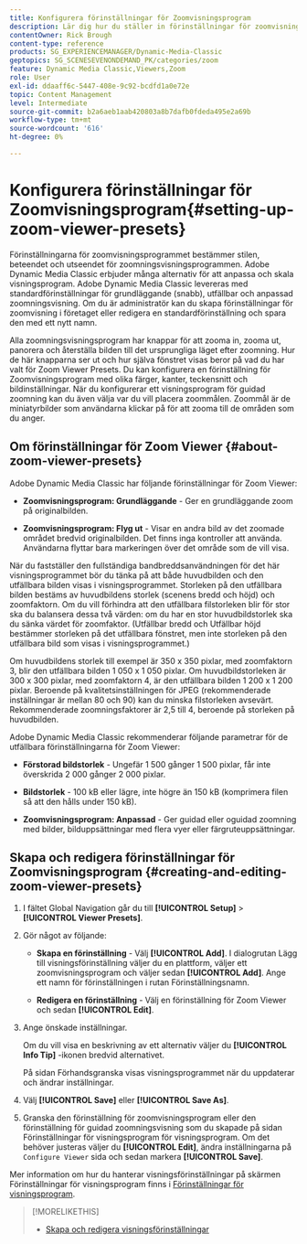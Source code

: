 ```yaml
---
title: Konfigurera förinställningar för Zoomvisningsprogram
description: Lär dig hur du ställer in förinställningar för zoomvisningsprogrammet i Adobe Dynamic Media Classic.
contentOwner: Rick Brough
content-type: reference
products: SG_EXPERIENCEMANAGER/Dynamic-Media-Classic
geptopics: SG_SCENESEVENONDEMAND_PK/categories/zoom
feature: Dynamic Media Classic,Viewers,Zoom
role: User
exl-id: ddaaff6c-5447-408e-9c92-bcdfd1a0e72e
topic: Content Management
level: Intermediate
source-git-commit: b2a6aeb1aab420803a8b7dafb0fdeda495e2a69b
workflow-type: tm+mt
source-wordcount: '616'
ht-degree: 0%

---
```


# Konfigurera förinställningar för Zoomvisningsprogram{#setting-up-zoom-viewer-presets}

Förinställningarna för zoomvisningsprogrammet bestämmer stilen, beteendet och utseendet för zoomningsvisningsprogrammen. Adobe Dynamic Media Classic erbjuder många alternativ för att anpassa och skala visningsprogram. Adobe Dynamic Media Classic levereras med standardförinställningar för grundläggande (snabb), utfällbar och anpassad zoomningsvisning. Om du är administratör kan du skapa förinställningar för zoomvisning i företaget eller redigera en standardförinställning och spara den med ett nytt namn.

Alla zoomningsvisningsprogram har knappar för att zooma in, zooma ut, panorera och återställa bilden till det ursprungliga läget efter zoomning. Hur de här knapparna ser ut och hur själva fönstret visas beror på vad du har valt för Zoom Viewer Presets. Du kan konfigurera en förinställning för Zoomvisningsprogram med olika färger, kanter, teckensnitt och bildinställningar. När du konfigurerar ett visningsprogram för guidad zoomning kan du även välja var du vill placera zoommålen. Zoommål är de miniatyrbilder som användarna klickar på för att zooma till de områden som du anger.

## Om förinställningar för Zoom Viewer {#about-zoom-viewer-presets}

Adobe Dynamic Media Classic har följande förinställningar för Zoom Viewer:

* **Zoomvisningsprogram: Grundläggande** - Ger en grundläggande zoom på originalbilden.

* **Zoomvisningsprogram: Flyg ut** - Visar en andra bild av det zoomade området bredvid originalbilden. Det finns inga kontroller att använda. Användarna flyttar bara markeringen över det område som de vill visa.

När du fastställer den fullständiga bandbreddsanvändningen för det här visningsprogrammet bör du tänka på att både huvudbilden och den utfällbara bilden visas i visningsprogrammet. Storleken på den utfällbara bilden bestäms av huvudbildens storlek (scenens bredd och höjd) och zoomfaktorn. Om du vill förhindra att den utfällbara filstorleken blir för stor ska du balansera dessa två värden: om du har en stor huvudbildstorlek ska du sänka värdet för zoomfaktor. (Utfällbar bredd och Utfällbar höjd bestämmer storleken på det utfällbara fönstret, men inte storleken på den utfällbara bild som visas i visningsprogrammet.)

Om huvudbildens storlek till exempel är 350 x 350 pixlar, med zoomfaktorn 3, blir den utfällbara bilden 1 050 x 1 050 pixlar. Om huvudbildstorleken är 300 x 300 pixlar, med zoomfaktorn 4, är den utfällbara bilden 1 200 x 1 200 pixlar. Beroende på kvalitetsinställningen för JPEG (rekommenderade inställningar är mellan 80 och 90) kan du minska filstorleken avsevärt. Rekommenderade zoomningsfaktorer är 2,5 till 4, beroende på storleken på huvudbilden.

Adobe Dynamic Media Classic rekommenderar följande parametrar för de utfällbara förinställningarna för Zoom Viewer:

* **Förstorad bildstorlek** - Ungefär 1 500 gånger 1 500 pixlar, får inte överskrida 2 000 gånger 2 000 pixlar.

* **Bildstorlek** - 100 kB eller lägre, inte högre än 150 kB (komprimera filen så att den hålls under 150 kB).

* **Zoomvisningsprogram: Anpassad** - Ger guidad eller oguidad zoomning med bilder, bilduppsättningar med flera vyer eller färgruteuppsättningar.

## Skapa och redigera förinställningar för Zoomvisningsprogram {#creating-and-editing-zoom-viewer-presets}

1. I fältet Global Navigation går du till **[!UICONTROL Setup]** > **[!UICONTROL Viewer Presets]**.
1. Gör något av följande:

   * **Skapa en förinställning** - Välj **[!UICONTROL Add]**. I dialogrutan Lägg till visningsförinställning väljer du en plattform, väljer ett zoomvisningsprogram och väljer sedan **[!UICONTROL Add]**. Ange ett namn för förinställningen i rutan Förinställningsnamn.

   * **Redigera en förinställning** - Välj en förinställning för Zoom Viewer och sedan **[!UICONTROL Edit]**.

1. Ange önskade inställningar.

   Om du vill visa en beskrivning av ett alternativ väljer du **[!UICONTROL Info Tip]** -ikonen bredvid alternativet.

   På sidan Förhandsgranska visas visningsprogrammet när du uppdaterar och ändrar inställningar.

1. Välj **[!UICONTROL Save]** eller **[!UICONTROL Save As]**.
1. Granska den förinställning för zoomvisningsprogram eller den förinställning för guidad zoomningsvisning som du skapade på sidan Förinställningar för visningsprogram för visningsprogram. Om det behöver justeras väljer du **[!UICONTROL Edit]**, ändra inställningarna på `Configure Viewer` sida och sedan markera **[!UICONTROL Save]**.

Mer information om hur du hanterar visningsförinställningar på skärmen Förinställningar för visningsprogram finns i [Förinställningar för visningsprogram](application-setup.md#viewer_presets).

>[!MORELIKETHIS]
>
>* [Skapa och redigera visningsförinställningar](application-setup.md#adding_and_editing_viewer_presets)
